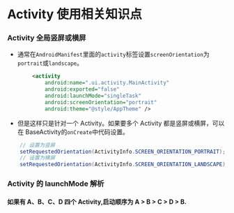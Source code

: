 Activity 使用相关知识点
================

### Activity 全局竖屏或横屏

- 通常在`AndroidManifest`里面的`activity`标签设置`screenOrientation`为`portrait`或`landscape`。

```xml
        <activity
            android:name=".ui.activity.MainActivity"
            android:exported="false"
            android:launchMode="singleTask"
            android:screenOrientation="portrait"
            android:theme="@style/AppTheme" />
```

- 但是这样只是针对一个 Activity。如果要多个 Activity 都是竖屏或横屏，可以在 BaseActivity的`onCreate`中代码设置。

```java
    // 设置为竖屏
    setRequestedOrientation(ActivityInfo.SCREEN_ORIENTATION_PORTRAIT);
    // 设置为横屏
    setRequestedOrientation(ActivityInfo.SCREEN_ORIENTATION_LANDSCAPE);    
```

### Activity 的 launchMode 解析

#### 如果有 A、B、C、D 四个 Activity,启动顺序为 A > B > C > D > B.




